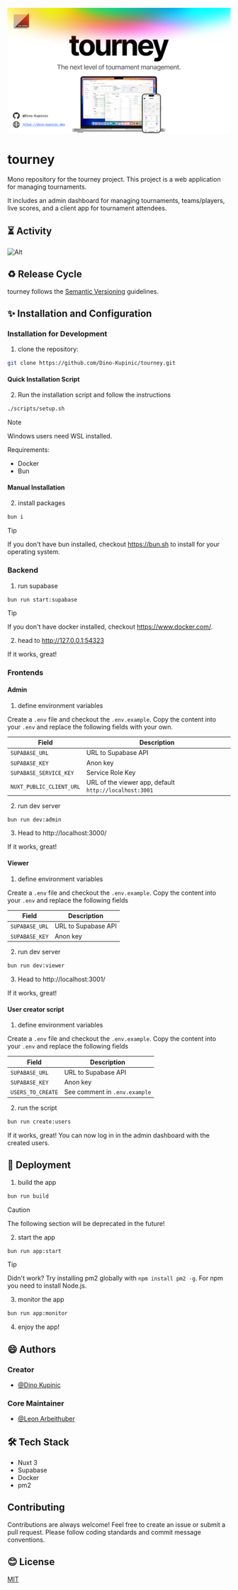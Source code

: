 ![tourney](./.github/assets/banner.png)

# tourney

Mono repository for the tourney project. This project is a web application for managing tournaments.

It includes an admin dashboard for managing tournaments, teams/players, live scores, and a client app for tournament
attendees.

## ⏳ Activity

![Alt](https://repobeats.axiom.co/api/embed/bd1b64dfb166474122230a0f147ea9f77e408ad1.svg "Repobeats analytics image")

## ♻️ Release Cycle

tourney follows the [Semantic Versioning](https://semver.org/) guidelines.

## ✨ Installation and Configuration

### Installation for Development

1. clone the repository:

```bash
git clone https://github.com/Dino-Kupinic/tourney.git
```

#### Quick Installation Script

2. Run the installation script and follow the instructions

```bash
./scripts/setup.sh
```

> [!NOTE]
> Windows users need WSL installed.

Requirements:
- Docker
- Bun

#### Manual Installation

2. install packages

```bash
bun i
```

> [!TIP]
> If you don't have bun installed, checkout https://bun.sh to install for your operating system.

### Backend

1. run supabase

```bash
bun run start:supabase
```

> [!TIP]
> If you don't have docker installed, checkout https://www.docker.com/.

2. head to http://127.0.0.1:54323

If it works, great!

### Frontends

#### Admin

1. define environment variables

Create a `.env` file and checkout the `.env.example`.
Copy the content into your `.env` and replace the following fields with your own.

| Field                    | Description                                            |
|--------------------------|--------------------------------------------------------|
| `SUPABASE_URL`           | URL to Supabase API                                    |
| `SUPABASE_KEY`           | Anon key                                               |
| `SUPABASE_SERVICE_KEY`   | Service Role Key                                       |
| `NUXT_PUBLIC_CLIENT_URL` | URL of the viewer app, default `http://localhost:3001` |

2. run dev server

```bash
bun run dev:admin
```

3. Head to http://localhost:3000/

If it works, great!

#### Viewer

1. define environment variables

Create a `.env` file and checkout the `.env.example`. Copy the content into your `.env` and replace the following fields

| Field          | Description         |
|----------------|---------------------|
| `SUPABASE_URL` | URL to Supabase API |
| `SUPABASE_KEY` | Anon key            |

2. run dev server

```bash
bun run dev:viewer
```

3. Head to http://localhost:3001/

If it works, great!

#### User creator script

1. define environment variables

Create a `.env` file and checkout the `.env.example`. Copy the content into your `.env` and replace the following fields

| Field             | Description                   |
|-------------------|-------------------------------|
| `SUPABASE_URL`    | URL to Supabase API           |
| `SUPABASE_KEY`    | Anon key                      |
| `USERS_TO_CREATE` | See comment in `.env.example` |

2. run the script

```bash
bun run create:users
```

If it works, great! You can now log in in the admin dashboard with the created users.

## 🚀 Deployment

1. build the app

```bash
bun run build
```

> [!CAUTION]
> The following section will be deprecated in the future!

2. start the app

```bash
bun run app:start
```

> [!TIP]
> Didn't work?
> Try installing pm2 globally with `npm install pm2 -g`.
> For npm you need to install Node.js.

3. monitor the app

```bash
bun run app:monitor
```

4. enjoy the app!

## 😄 Authors

### Creator
- [@Dino Kupinic](https://www.github.com/Dino-Kupinic)

### Core Maintainer
- [@Leon Arbeithuber](https://github.com/larbeith)

## 🛠️ Tech Stack

- Nuxt 3
- Supabase
- Docker
- pm2

## Contributing

Contributions are always welcome! Feel free to create an issue or submit a pull request.
Please follow coding standards and commit message conventions.

## 😊 License

[MIT](https://choosealicense.com/licenses/mit/)
